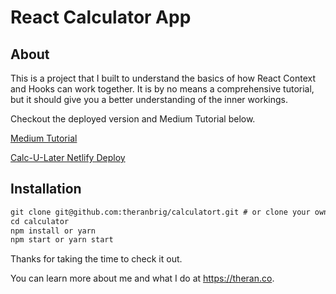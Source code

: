 # React Calculator App

## About

This is a project that I built to understand the basics of how React Context and Hooks can work together.  It is by no means a comprehensive tutorial, but it should give you a better understanding of the inner workings.

Checkout the deployed version and Medium Tutorial below.

[Medium Tutorial](https://medium.com/@theran.brigowatz/building-a-calculator-with-react-hooks-and-react-context-api-debcabbc5f54)

[Calc-U-Later Netlify Deploy](https://calc-u-later.netlify.com/)

## Installation

```md
git clone git@github.com:theranbrig/calculatort.git # or clone your own fork
cd calculator
npm install or yarn
npm start or yarn start
```

Thanks for taking the time to check it out.

You can learn more about me and what I do at https://theran.co.
